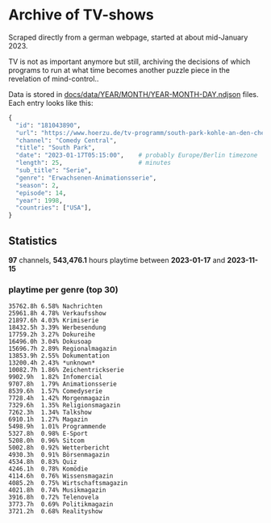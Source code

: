 # Archive of TV-shows

Scraped directly from a german webpage, started at about mid-January 2023.

TV is not as important anymore but still, archiving the decisions of which programs to run at what time
becomes another puzzle piece in the revelation of mind-control.. 

Data is stored in [docs/data/YEAR/MONTH/YEAR-MONTH-DAY.ndjson](docs/data/) files. 
Each entry looks like this:

```python
{
  "id": "181043890", 
  "url": "https://www.hoerzu.de/tv-programm/south-park-kohle-an-den-chefkoch/bid_181043890/", 
  "channel": "Comedy Central", 
  "title": "South Park", 
  "date": "2023-01-17T05:15:00",    # probably Europe/Berlin timezone 
  "length": 25,                     # minutes 
  "sub_title": "Serie", 
  "genre": "Erwachsenen-Animationsserie", 
  "season": 2, 
  "episode": 14, 
  "year": 1998, 
  "countries": ["USA"],
}
```

## Statistics

**97** channels, **543,476.1** hours playtime between **2023-01-17** and **2023-11-15**


### playtime per genre (top 30)

    35762.8h 6.58% Nachrichten
    25961.8h 4.78% Verkaufsshow
    21897.6h 4.03% Krimiserie
    18432.5h 3.39% Werbesendung
    17759.2h 3.27% Dokureihe
    16496.0h 3.04% Dokusoap
    15696.7h 2.89% Regionalmagazin
    13853.9h 2.55% Dokumentation
    13200.4h 2.43% *unknown*
    10082.7h 1.86% Zeichentrickserie
    9902.9h  1.82% Infomercial
    9707.8h  1.79% Animationsserie
    8539.6h  1.57% Comedyserie
    7728.4h  1.42% Morgenmagazin
    7329.6h  1.35% Religionsmagazin
    7262.3h  1.34% Talkshow
    6910.1h  1.27% Magazin
    5498.9h  1.01% Programmende
    5327.8h  0.98% E-Sport
    5208.0h  0.96% Sitcom
    5002.8h  0.92% Wetterbericht
    4930.3h  0.91% Börsenmagazin
    4534.8h  0.83% Quiz
    4246.1h  0.78% Komödie
    4114.6h  0.76% Wissensmagazin
    4085.2h  0.75% Wirtschaftsmagazin
    4021.8h  0.74% Musikmagazin
    3916.8h  0.72% Telenovela
    3773.7h  0.69% Politikmagazin
    3721.2h  0.68% Realityshow
